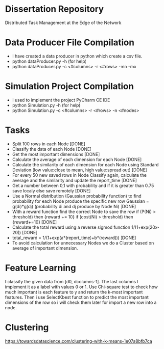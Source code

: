 # Dissertation Repository
Distributed Task Management at the Edge of the Network

# Data Producer File Compilation
- I have created a data producer in python which create a csv file.
- python dataProducer.py -h (for help)
- python dataProducer.py -c <#columns> -r <#rows> -mn <min> -mx <max>

# Simulation Project Compilation
- I used to implement the project PyCharm CE IDE
- python Simulation.py -h (for help)
- python Simulation.py -c <#columns> -r <#rows> -n <#nodes>

# Tasks
- Split 100 rows in each Node [DONE]
- Classify the data of each Node [DONE]
- Get the most important dimensions [DONE]
- Calculate the average of each dimension for each Node [DONE]
- Calculate the similarity of each dimension for each Node using Standard Deviation (low value:close to mean, high value:spread out) [DONE]
- For every 50 new saved rows in Node Classify again, calculate the average and the similarity and update the report_time [DONE]
- Get a number between 0,1 with probability and if it is greater than 0.75 save localy else save remotely [DONE]
- Use a Normal distribution (Gaussian probability function) to find probability for each Node produce the specific new row Gaussian = g(di)*g(dj) (probability di and dj produce by Node Ni) [DONE]
- With a reward function find the correct Node to save the row if (P(Ni) > threshold) then {reward += 10} if (cost(Ni) > threshold) then {reward+=10} [DONE]
- Calculate the total reward using a reverse sigmod function 1/(1+exp(20x-20)) [DONE]
- total_reward = 1/(1+exp(a*(report_time)+b*(reward))) [DONE]
- To avoid calculation for unnecessary Nodes we do a Cluster based on average of important dimension.

# Feature Learning
I classify the given data from [d0, dcolumns-1]. The last columns I implement it as a label with values 0 or 1.
Use Chi-square test to check how much important is each feature to y and return the k-most important features.
Then i use SelectKbest function to predict the most important dimensions of the row so i will check them later for import a new row into a node.

# Clustering
https://towardsdatascience.com/clustering-with-k-means-1e07a8bfb7ca
